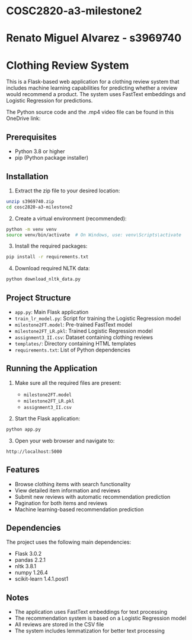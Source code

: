 # COSC2820-a3-milestone2
# Renato Miguel Alvarez - s3969740
# Clothing Review System

This is a Flask-based web application for a clothing review system that includes machine learning capabilities for predicting whether a review would recommend a product. The system uses FastText embeddings and Logistic Regression for predictions.

The Python source code and the .mp4 video file can be found in this OneDrive link:


## Prerequisites

- Python 3.8 or higher
- pip (Python package installer)

## Installation

1. Extract the zip file to your desired location:
```bash
unzip s3969740.zip
cd cosc2820-a3-milestone2
```

2. Create a virtual environment (recommended):
```bash
python -m venv venv
source venv/bin/activate  # On Windows, use: venv\Scripts\activate
```

3. Install the required packages:
```bash
pip install -r requirements.txt
```

4. Download required NLTK data:
```bash
python download_nltk_data.py
```

## Project Structure

- `app.py`: Main Flask application
- `train_lr_model.py`: Script for training the Logistic Regression model
- `milestone2FT.model`: Pre-trained FastText model
- `milestone2FT_LR.pkl`: Trained Logistic Regression model
- `assignment3_II.csv`: Dataset containing clothing reviews
- `templates/`: Directory containing HTML templates
- `requirements.txt`: List of Python dependencies

## Running the Application

1. Make sure all the required files are present:
   - `milestone2FT.model`
   - `milestone2FT_LR.pkl`
   - `assignment3_II.csv`

2. Start the Flask application:
```bash
python app.py
```

3. Open your web browser and navigate to:
```
http://localhost:5000
```

## Features

- Browse clothing items with search functionality
- View detailed item information and reviews
- Submit new reviews with automatic recommendation prediction
- Pagination for both items and reviews
- Machine learning-based recommendation prediction

## Dependencies

The project uses the following main dependencies:
- Flask 3.0.2
- pandas 2.2.1
- nltk 3.8.1
- numpy 1.26.4
- scikit-learn 1.4.1.post1

## Notes

- The application uses FastText embeddings for text processing
- The recommendation system is based on a Logistic Regression model
- All reviews are stored in the CSV file
- The system includes lemmatization for better text processing